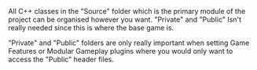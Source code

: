 
All C++ classes in the "Source" folder which is the primary module of the project can be organised however you want.
"Private" and "Public" Isn't really needed since this is where the base game is.

"Private" and "Public" folders are only really important when setting Game Features or Modular Gameplay plugins where you would only want to access the "Public" header files.